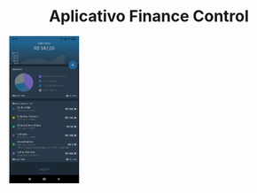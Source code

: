 <h1 align="center">Aplicativo Finance Control</h1>

<img src="https://github.com/AdilsonBND/aplicativoFinanceControl/blob/main/Screens%20App/main.png" width="25%" />
                                                                                                               
                                                                                                              


